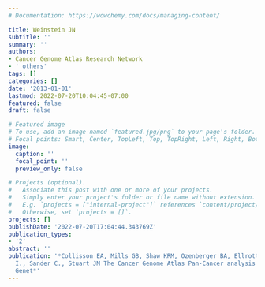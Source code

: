 ```yaml
---
# Documentation: https://wowchemy.com/docs/managing-content/

title: Weinstein JN
subtitle: ''
summary: ''
authors:
- Cancer Genome Atlas Research Network
- ' others'
tags: []
categories: []
date: '2013-01-01'
lastmod: 2022-07-20T10:04:45-07:00
featured: false
draft: false

# Featured image
# To use, add an image named `featured.jpg/png` to your page's folder.
# Focal points: Smart, Center, TopLeft, Top, TopRight, Left, Right, BottomLeft, Bottom, BottomRight.
image:
  caption: ''
  focal_point: ''
  preview_only: false

# Projects (optional).
#   Associate this post with one or more of your projects.
#   Simply enter your project's folder or file name without extension.
#   E.g. `projects = ["internal-project"]` references `content/project/deep-learning/index.md`.
#   Otherwise, set `projects = []`.
projects: []
publishDate: '2022-07-20T17:04:44.343769Z'
publication_types:
- '2'
abstract: ''
publication: '*Collisson EA, Mills GB, Shaw KRM, Ozenberger BA, Ellrott K., Shmulevich
  I., Sander C., Stuart JM The Cancer Genome Atlas Pan-Cancer analysis project. Nat.
  Genet*'
---
```

